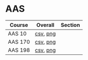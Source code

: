 # AAS

| Course | Overall | Section |
| ------ | ------- | ------- |
| AAS 10 | [csv](https://github.com/UCSD-Historical-Enrollment-Data/2024Spring/blob/main/overall/AAS%2010.csv), [png](https://raw.githubusercontent.com/UCSD-Historical-Enrollment-Data/2024Spring/main/plot_overall/AAS%2010.png) |  |
| AAS 170 | [csv](https://github.com/UCSD-Historical-Enrollment-Data/2024Spring/blob/main/overall/AAS%20170.csv), [png](https://raw.githubusercontent.com/UCSD-Historical-Enrollment-Data/2024Spring/main/plot_overall/AAS%20170.png) |  |
| AAS 198 | [csv](https://github.com/UCSD-Historical-Enrollment-Data/2024Spring/blob/main/overall/AAS%20198.csv), [png](https://raw.githubusercontent.com/UCSD-Historical-Enrollment-Data/2024Spring/main/plot_overall/AAS%20198.png) |  |
